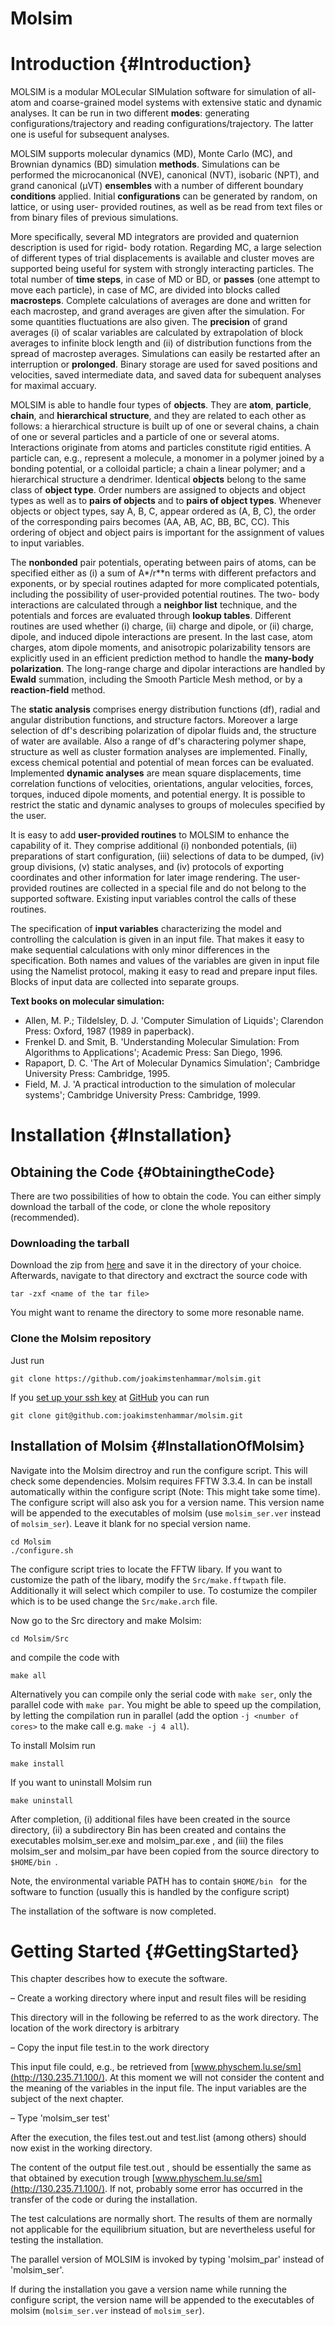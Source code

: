 Molsim
======

# Introduction {#Introduction}
MOLSIM is a modular MOLecular SIMulation software for simulation of all-atom and coarse-grained
model systems with extensive static and dynamic analyses. It can be run in two different **modes**:
generating configurations/trajectory and reading configurations/trajectory. The latter one is useful
for subsequent analyses.

MOLSIM supports molecular dynamics (MD), Monte Carlo (MC), and Brownian dynamics (BD)
simulation **methods**. Simulations can be performed the microcanonical (NVE), canonical (NVT),
isobaric (NPT), and grand canonical (µVT) **ensembles** with a number of different boundary
**conditions** applied. Initial **configurations** can be generated by random, on lattice, or using user-
provided routines, as well as be read from text files or from binary files of previous simulations.

More specifically, several MD integrators are provided and quaternion description is used for rigid-
body rotation. Regarding MC, a large selection of different types of trial displacements is available
and cluster moves are supported being useful for system with strongly interacting particles. The
total number of **time steps**, in case of MD or BD, or **passes** (one attempt to move each particle), in
case of MC, are divided into blocks called **macrosteps**. Complete calculations of averages are done
and written for each macrostep, and grand averages are given after the simulation. For some
quantities fluctuations are also given. The **precision** of grand averages (i) of scalar variables are
calculated by extrapolation of block averages to infinite block length and (ii) of distribution
functions from the spread of macrostep averages. Simulations can easily be restarted after an
interruption or **prolonged**. Binary storage are used for saved positions and velocities, saved
intermediate data, and saved data for subequent analyses for maximal accuary.

MOLSIM is able to handle four types of **objects**. They are **atom**, **particle**, **chain**, and **hierarchical
structure**, and they are related to each other as follows: a hierarchical structure is built up of one or
several chains, a chain of one or several particles and a particle of one or several atoms. Interactions
originate from atoms and particles constitute rigid entities. A particle can, e.g., represent a
molecule, a monomer in a polymer joined by a bonding potential, or a colloidal particle; a chain a
linear polymer; and a hierarchical structure a dendrimer. Identical **objects** belong to the same class
of **object type**. Order numbers are assigned to objects and object types as well as to **pairs of
objects** and to **pairs of object types**. Whenever objects or object types, say A, B, C, appear ordered
as (A, B, C), the order of the corresponding pairs becomes (AA, AB, AC, BB, BC, CC). This
ordering of object and object pairs is important for the assignment of values to input variables.

The **nonbonded** pair potentials, operating between pairs of atoms, can be specified either as (i) a
sum of A*/r**n terms with different prefactors and exponents, or by special routines adapted for
more complicated potentials, including the possibility of user-provided potential routines. The two-
body interactions are calculated through a **neighbor list** technique, and the potentials and forces are
evaluated through **lookup tables**. Different routines are used whether (i) charge, (ii) charge and
dipole, or (ii) charge, dipole, and induced dipole interactions are present. In the last case, atom
charges, atom dipole moments, and anisotropic polarizability tensors are explicitly used in an
efficient prediction method to handle the **many-body polarization**. The long-range charge and
dipolar interactions are handled by **Ewald** summation, including the Smooth Particle Mesh method,
or by a **reaction-field** method.

The **static analysis** comprises energy distribution functions (df), radial and angular distribution
functions, and structure factors. Moreover a large selection of df's describing polarization of dipolar
fluids and, the structure of water are available. Also a range of df's charactering polymer shape,
structure as well as cluster formation analyses are implemented. Finally, excess chemical potential
and potential of mean forces can be evaluated. Implemented **dynamic analyses** are mean square
displacements, time correlation functions of velocities, orientations, angular velocities, forces,
torques, induced dipole moments, and potential energy. It is possible to restrict the static and
dynamic analyses to groups of molecules specified by the user.

It is easy to add **user-provided routines** to  MOLSIM to enhance the capability of it. They comprise
additional (i) nonbonded potentials, (ii) preparations of start configuration, (iii) selections of data to
be dumped, (iv) group divisions, (v) static analyses, and (iv) protocols of exporting coordinates and
other information for later image rendering. The user-provided routines are collected in a special
file and do not belong to the supported software. Existing input variables control the calls of these
routines.

The specification of **input variables** characterizing the model and controlling the calculation is
given in an input file. That makes it easy to make sequential calculations with only minor
differences in the specification. Both names and values of the variables are given in input file using
the Namelist protocol, making it easy to read and prepare input files. Blocks of input data are
collected into separate groups.

**Text books on molecular simulation:**
 * Allen, M. P.; Tildelsley, D. J. 'Computer Simulation of Liquids'; Clarendon Press: Oxford, 1987
(1989 in paperback).
 * Frenkel D. and Smit, B. 'Understanding Molecular Simulation: From Algorithms to Applications';
Academic Press: San Diego, 1996.
 * Rapaport, D. C. 'The Art of Molecular Dynamics Simulation'; Cambridge University Press:
Cambridge, 1995.
 * Field, M. J. 'A practical introduction to the simulation of molecular systems'; Cambridge University
Press: Cambridge, 1999.

# Installation {#Installation}

## Obtaining the Code {#ObtainingtheCode}

There are two possibilities of how to obtain the code. You can either simply download the tarball of the code, or clone the whole repository (recommended).

### Downloading the tarball
Download the zip from [here](https://github.com/joakimstenhammar/molsim/archive/master.zip) and save it in the directory of your choice. Afterwards, navigate to that directory and exctract the source code with
```
tar -zxf <name of the tar file>
```
You might want to rename the directory to some more resonable name.

### Clone the Molsim repository
Just run
```shell
git clone https://github.com/joakimstenhammar/molsim.git
```
If you [set up your ssh key](https://help.github.com/articles/connecting-to-github-with-ssh/) at [GitHub](https://github.com/) you can run
```shell
git clone git@github.com:joakimstenhammar/molsim.git
```

## Installation of Molsim {#InstallationOfMolsim}

Navigate into the Molsim directroy and run the configure script. This will check some dependencies. Molsim requires FFTW 3.3.4. In can be install automatically within the configure script (Note: This might take some time). The configure script will also ask you for a version name. This version name will be appended to the executables of molsim (use `molsim_ser.ver` instead of `molsim_ser`). Leave it blank for no special version name.
```shell
cd Molsim
./configure.sh
```
The configure script tries to locate the FFTW libary. If you want to customize the path of the libary, modify the `Src/make.fftwpath` file. Additionally it will select which compiler to use. To costumize the compiler which is to be used change the `Src/make.arch` file.

Now go to the Src directory and make Molsim:
```shell
cd Molsim/Src
```
and compile the code with
```
make all
```
Alternatively you can compile only the serial code with `make ser`, only the parallel code with `make par`. You might be able to speed up the compilation, by letting the compilation run in parallel (add the option `-j <number of cores>` to the make call e.g. `make -j 4 all`).

To install Molsim run
```
make install
```
If you want to uninstall Molsim run
```
make uninstall
```

After completion, (i) additional files have been created in the source directory, (ii) a subdirectory  Bin has been created and contains the executables molsim_ser.exe and  molsim_par.exe , and (iii) the files  molsim_ser and  molsim_par  have been
copied from the source directory to `$HOME/bin `.

Note, the environmental variable  PATH has to contain `$HOME/bin ` for the software to function (usually this is handled by the configure script)

The installation of the software is now completed.

# Getting Started {#GettingStarted}
This chapter describes how to execute the software.

 –  Create a working directory where input and result files will be residing

This directory will in the following be referred to as the work directory. The location of the work
directory is arbitrary

 –  Copy the input file test.in to the work directory

This input file could, e.g., be retrieved from [www.physchem.lu.se/sm](http://130.235.71.100/). At this moment we will not consider the content and the meaning of the variables in the input file. The input variables are the subject of the next chapter.

 –  Type  'molsim_ser test'

After the execution, the files  test.out and  test.list (among others) should now exist in the working
directory.

The content of the output file  test.out , should be essentially the same as that obtained by execution
trough [www.physchem.lu.se/sm](http://130.235.71.100/). If not, probably some error has occurred in the transfer of the code
or during the installation.

The test calculations are normally short. The results of them are normally not applicable for the
equilibrium situation, but are nevertheless useful for testing the installation.

The parallel version of  MOLSIM is invoked by typing  'molsim_par' instead of  'molsim_ser'.

If during the installation you gave a version name while running the configure script, the version name will be appended to the executables of molsim (`molsim_ser.ver` instead of `molsim_ser`).
